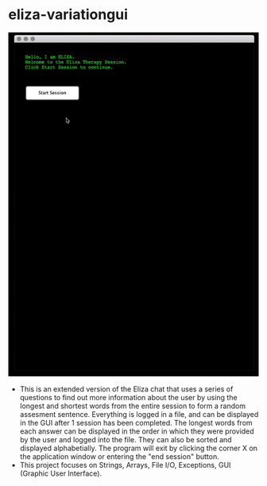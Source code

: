 # eliza-variationgui

![gif](eliza.gif)

- This is an extended version of the Eliza chat that uses a series of questions to find out more information about the user by using the longest and shortest words from the entire session to form a random assesment sentence. Everything is logged in a file, and can be displayed in the GUI after 1 session has been completed. The longest words from each answer can be displayed in the order in which they were provided by the user and logged into the file. They can also be sorted and displayed alphabetially. The program will exit by clicking the corner X on the application window or entering the "end session" button.
- This project focuses on Strings, Arrays, File I/O, Exceptions, GUI (Graphic User Interface). 
